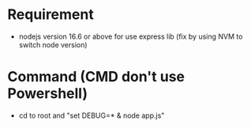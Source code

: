 # Requirement

- nodejs version 16.6 or above for use express lib (fix by using NVM to switch node version)

# Command (CMD don't use Powershell)

- cd to root and "set DEBUG=\* & node app.js"
